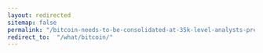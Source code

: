 ```yaml
---
layout: redirected
sitemap: false
permalink: "/bitcoin-needs-to-be-consolidated-at-35k-level-analysts-predict/"
redirect_to:  "/what/bitcoin/"
---
```

